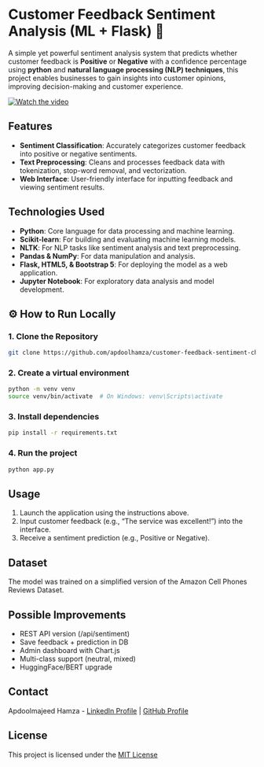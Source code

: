 # Customer Feedback Sentiment Analysis (ML + Flask) 🧠

A simple yet powerful sentiment analysis system that predicts whether customer feedback is **Positive** or **Negative** with a confidence percentage using **python** and **natural language processing (NLP) techniques**, this project enables businesses to gain insights into customer opinions, improving decision-making and customer experience.

[![Watch the video](https://img.youtube.com/vi/ULMRtAO1rqA/maxresdefault.jpg)](https://youtu.be/ULMRtAO1rqA)

## Features

- **Sentiment Classification**: Accurately categorizes customer feedback into positive or negative sentiments.
- **Text Preprocessing**: Cleans and processes feedback data with tokenization, stop-word removal, and vectorization.
- **Web Interface**: User-friendly interface for inputting feedback and viewing sentiment results.

## Technologies Used
- **Python**: Core language for data processing and machine learning.
- **Scikit-learn**: For building and evaluating machine learning models.
- **NLTK**: For NLP tasks like sentiment analysis and text preprocessing.
- **Pandas & NumPy**: For data manipulation and analysis.
- **Flask, HTML5, & Bootstrap 5**: For deploying the model as a web application.
- **Jupyter Notebook**: For exploratory data analysis and model development.

## ⚙️ How to Run Locally

### 1. Clone the Repository
```bash
git clone https://github.com/apdoolhamza/customer-feedback-sentiment-checker.git
```
### 2. Create a virtual environment
```bash
python -m venv venv
source venv/bin/activate  # On Windows: venv\Scripts\activate
```
### 3. Install dependencies
```bash
pip install -r requirements.txt
```
### 4. Run the project
```bash
python app.py
```
## Usage
1. Launch the application using the instructions above.
2. Input customer feedback (e.g., “The service was excellent!”) into the interface.
3. Receive a sentiment prediction (e.g., Positive or Negative).
   
## Dataset
The model was trained on a simplified version of the Amazon Cell Phones Reviews Dataset.

## Possible Improvements
* REST API version (/api/sentiment)
* Save feedback + prediction in DB
* Admin dashboard with Chart.js
* Multi-class support (neutral, mixed)
* HuggingFace/BERT upgrade

## Contact
Apdoolmajeed Hamza - [LinkedIn Profile](https://www.linkedin.com/in/apdoolhamza/) | [GitHub Profile](https://github.com/apdoolhamza/)

##  License
This project is licensed under the [MIT License](https://github.com/apdoolhamza/customer-feedback-sentiment-checker/blob/main/LICENSE)
